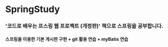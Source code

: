 # SpringStudy
### '코드로 배우는 프스링 웹 프로젝트 (개정판)' 책으로 스프링을 공부합니다.
#### 스프링을 이용한 기본 게시판 구현 + git 활용 연습 + myBatis 연습
